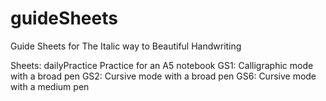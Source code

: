 # guideSheets
Guide Sheets for The Italic way to Beautiful Handwriting

Sheets:
dailyPractice Practice for an A5 notebook
GS1: Calligraphic mode with a broad pen
GS2: Cursive mode with a broad pen
GS6: Cursive mode with a medium pen